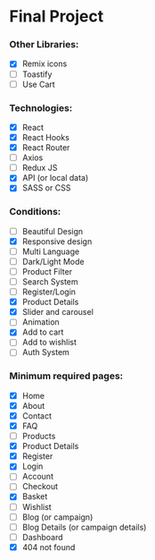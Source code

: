 # Final Project

### Other Libraries:
- [x] Remix icons
- [ ] Toastify
- [ ] Use Cart

### Technologies:
- [x] React
- [x] React Hooks
- [x] React Router
- [ ] Axios
- [ ] Redux JS
- [x] API (or local data)
- [x] SASS or CSS

### Conditions:
- [ ] Beautiful Design
- [x] Responsive design
- [ ] Multi Language
- [ ] Dark/Light Mode
- [ ] Product Filter
- [ ] Search System
- [ ] Register/Login
- [x] Product Details
- [x] Slider and carousel
- [ ] Animation
- [x] Add to cart
- [ ] Add to wishlist
- [ ] Auth System

### Minimum required pages:
- [x] Home
- [x] About
- [x] Contact
- [x] FAQ
- [ ] Products
- [x] Product Details
- [x] Register
- [x] Login
- [ ] Account
- [ ] Checkout
- [x] Basket
- [ ] Wishlist
- [ ] Blog (or campaign)
- [ ] Blog Details (or campaign details)
- [ ] Dashboard
- [x] 404 not found